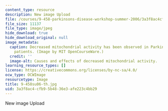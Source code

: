 ```yaml
---
content_type: resource
description: New image Upload
file: /courses/9-458-parkinsons-disease-workshop-summer-2006/3a3f8ac4cfb95b4836e3afe223c4bb29_9-458su06-th.jpg
file_size: 11137
file_type: image/jpeg
hide_download: true
hide_download_original: null
image_metadata:
  caption: Decreased mitochondrial activity has been observed in Parkinson's disease
    patients. (Image by MIT OpenCourseWare.)
  credit: ''
  image-alt: Causes and effects of decreased mitochondrial activity.
learning_resource_types: []
license: https://creativecommons.org/licenses/by-nc-sa/4.0/
ocw_type: OCWImage
resourcetype: Image
title: 9-458su06-th.jpg
uid: 3a3f8ac4-cfb9-5b48-36e3-afe223c4bb29
---
```

New image Upload